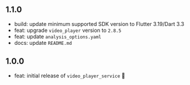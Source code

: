 ## 1.1.0

* build: update minimum supported SDK version to Flutter 3.19/Dart 3.3
* feat: upgrade `video_player` version to `2.8.5`
* feat: update `analysis_options.yaml`
* docs: update `README.md`

## 1.0.0

* feat: initial release of `video_player_service` 🎉